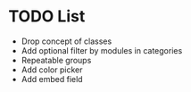 
TODO List
=========

 * Drop concept of classes
 * Add optional filter by modules in categories
 * Repeatable groups
 * Add color picker
 * Add embed field